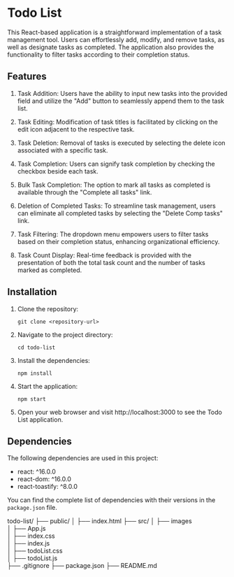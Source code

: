 # Todo List

This React-based application is a straightforward implementation of a task management tool. Users can effortlessly add, modify, and remove tasks, as well as designate tasks as completed. The application also provides the functionality to filter tasks according to their completion status.

## Features

01. Task Addition: Users have the ability to input new tasks into the provided field and utilize the "Add" button to seamlessly append them to the task list.

02. Task Editing: Modification of task titles is facilitated by clicking on the edit icon adjacent to the respective task.

03. Task Deletion: Removal of tasks is executed by selecting the delete icon associated with a specific task.

04. Task Completion: Users can signify task completion by checking the checkbox beside each task.

05. Bulk Task Completion: The option to mark all tasks as completed is available through the "Complete all tasks" link.

06. Deletion of Completed Tasks: To streamline task management, users can eliminate all completed tasks by selecting the "Delete Comp tasks" link.

07. Task Filtering: The dropdown menu empowers users to filter tasks based on their completion status, enhancing organizational efficiency.

08. Task Count Display: Real-time feedback is provided with the presentation of both the total task count and the number of tasks marked as completed.

## Installation

1. Clone the repository:
   ```
   git clone <repository-url>
   ```

2. Navigate to the project directory:
   ```
   cd todo-list
   ```

3. Install the dependencies:
   ```
   npm install
   ```

4. Start the application:
   ```
   npm start
   ```

5. Open your web browser and visit http://localhost:3000 to see the Todo List application.

## Dependencies

The following dependencies are used in this project:

- react: ^16.0.0
- react-dom: ^16.0.0
- react-toastify: ^8.0.0

You can find the complete list of dependencies with their versions in the `package.json` file.


todo-list/
  ├── public/
  │   ├── index.html
  ├── src/
  │   ├── images        
  │   ├── App.js         
  │   ├── index.css       
  │   ├── index.js       
  │   ├── todoList.css          
  │   ├── todoList.js           
  ├── .gitignore
  ├── package.json
  ├── README.md



